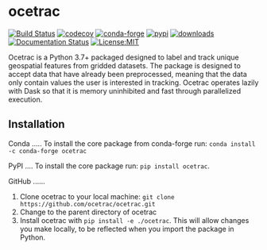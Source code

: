 ocetrac
==============================
[![Build Status](https://github.com/ocetrac/ocetrac/workflows/Tests/badge.svg)](https://github.com/ocetrac/ocetrac/actions)
[![codecov](https://codecov.io/gh/ocetrac/ocetrac/branch/main/graph/badge.svg)](https://codecov.io/gh/ocetrac/ocetrac)
[![conda-forge](https://img.shields.io/conda/dn/conda-forge/ocetrac?label=conda-forge)](https://anaconda.org/conda-forge/ocetrac)
[![pypi](https://img.shields.io/pypi/v/ocetrac.svg)](https://pypi.org/project/ocetrac)
[![downloads](https://pepy.tech/badge/ocetrac)](https://pepy.tech/project/ocetrac)
[![Documentation Status](https://readthedocs.org/projects/ocetrac/badge/?version=latest)](https://ocetrac.readthedocs.io/en/latest/?badge=latest)
[![License:MIT](https://img.shields.io/badge/License-MIT-lightgray.svg?style=flt-square)](https://opensource.org/licenses/MIT)

Ocetrac is a Python 3.7+ packaged designed to label and track unique geospatial features from gridded datasets. The package is designed to accept data that have already been preprocessed, meaning that the data only contain values the user is interested in tracking. Ocetrac operates lazily with Dask so that it is memory uninhibited and fast through parallelized execution.


Installation
------------
Conda
.....
To install the core package from conda-forge run: ``conda install -c conda-forge ocetrac``

PyPI
....
To install the core package run: ``pip install ocetrac``.

GitHub
......
1. Clone ocetrac to your local machine: ``git clone https://github.com/ocetrac/ocetrac.git``
2. Change to the parent directory of ocetrac
3. Install ocetrac with ``pip install -e ./ocetrac``. This will allow
   changes you make locally, to be reflected when you import the package in Python.
   
 

